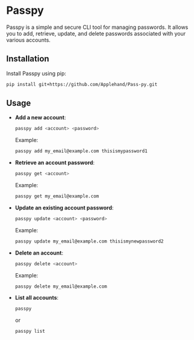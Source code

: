 # Passpy

Passpy is a simple and secure CLI tool for managing passwords. It allows you to add, retrieve, update, and delete passwords associated with your various accounts.

## Installation

Install Passpy using pip:

```bash
pip install git+https://github.com/Applehand/Pass-py.git
```

## Usage

- **Add a new account**:

  ```bash
  passpy add <account> <password>
  ```

  Example:

  ```bash
  passpy add my_email@example.com thisismypassword1
  ```

- **Retrieve an account password**:

  ```bash
  passpy get <account>
  ```

  Example:

  ```bash
  passpy get my_email@example.com
  ```

- **Update an existing account password**:

  ```bash
  passpy update <account> <password>
  ```

  Example:

  ```bash
  passpy update my_email@example.com thisismynewpassword2
  ```

- **Delete an account**:

  ```bash
  passpy delete <account>
  ```

  Example:

  ```bash
  passpy delete my_email@example.com
  ```

- **List all accounts**:

  ```bash
  passpy
  ```

  or

  ```bash
  passpy list
  ```
